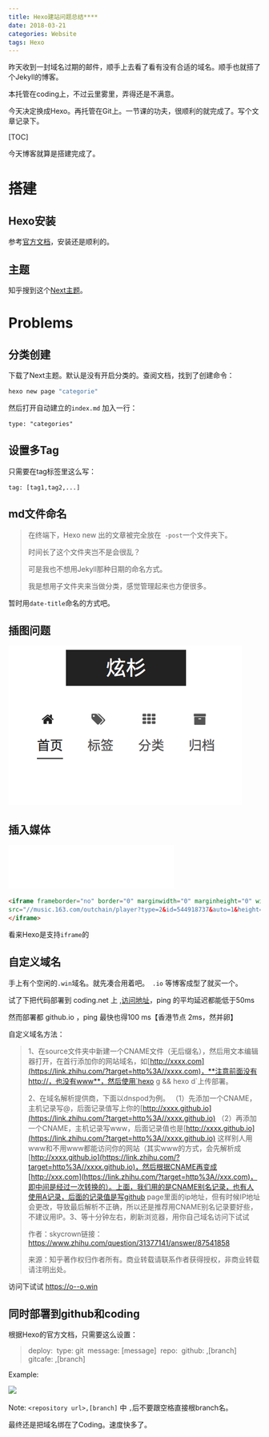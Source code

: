 ```yaml
---
title: Hexo建站问题总结****
date: 2018-03-21
categories: Website
tags: Hexo
---
```


昨天收到一封域名过期的邮件，顺手上去看了看有没有合适的域名。顺手也就搭了个Jekyll的博客。

本托管在coding上，不过云里雾里，弄得还是不满意。

今天决定换成Hexo。再托管在Git上。一节课的功夫，很顺利的就完成了。写个文章记录下。

<!--more-->

[TOC]

今天博客就算是搭建完成了。

# 搭建

## Hexo安装

参考[官方文档](https://hexo.io/docs/)，安装还是顺利的。
## 主题
知乎搜到这个[Next主题](http://theme-next.iissnan.com)。

# Problems

## 分类创建

下载了Next主题。默认是没有开启分类的。查阅文档，找到了创建命令：

```bash
hexo new page "categorie"
```

然后打开自动建立的`index.md` 加入一行：

```
type: "categories"
```

## 设置多Tag

只需要在tag标签里这么写：

```
tag: [tag1,tag2,...]
```

## md文件命名

> 在终端下，Hexo new 出的文章被完全放在` -post`一个文件夹下。
>
> 时间长了这个文件夹岂不是会很乱？
>
> 可是我也不想用Jekyll那种日期的命名方式。
>
> 我是想用子文件夹来当做分类，感觉管理起来也方便很多。

暂时用`date-title`命名的方式吧。



## 插图问题

![image-201803221954468](../../images/image-201803221954468-2721386.png)


## 插入媒体

<iframe frameborder="no" border="0" marginwidth="0" marginheight="0" width=330 height=86 
src="//music.163.com/outchain/player?type=2&id=544918737&auto=1&height=66">
</iframe>

```markdown
<iframe frameborder="no" border="0" marginwidth="0" marginheight="0" width=330 height=86 
src="//music.163.com/outchain/player?type=2&id=544918737&auto=1&height=66">
</iframe>
```

看来Hexo是支持`iframe`的



## 自定义域名

手上有个空闲的`.win`域名。就先凑合用着吧。` .io` 等博客成型了就买一个。

试了下把代码部署到 coding.net 上 ,[访问地址](https://ixsim.coding.me)，ping 的平均延迟都能低于50ms 

然而部署都 github.io ，ping 最快也得100 ms【香港节点 2ms，然并卵】

自定义域名方法：

> 1、在source文件夹中新建一个CNAME文件（无后缀名），然后用文本编辑器打开，在首行添加你的网站域名，如[http://xxxx.com](https://link.zhihu.com/?target=http%3A//xxxx.com)，**注意前面没有http://，也没有www**，然后使用`hexo g && hexo d`上传部署。
>
> 2、在域名解析提供商，下面以dnspod为例。
> （1）先添加一个CNAME，主机记录写@，后面记录值写上你的[http://xxxx.github.io](https://link.zhihu.com/?target=http%3A//xxxx.github.io)
> （2）再添加一个CNAME，主机记录写www，后面记录值也是[http://xxxx.github.io](https://link.zhihu.com/?target=http%3A//xxxx.github.io)
> 这样别人用www和不用www都能访问你的网站（其实www的方式，会先解析成[http://xxxx.github.io](https://link.zhihu.com/?target=http%3A//xxxx.github.io)，然后根据CNAME再变成[http://xxx.com](https://link.zhihu.com/?target=http%3A//xxx.com)，即中间是经过一次转换的）。上面，我们用的是CNAME别名记录，也有人使用A记录，后面的记录值是写github page里面的ip地址，但有时候IP地址会更改，导致最后解析不正确，所以还是推荐用CNAME别名记录要好些，不建议用IP。3、等十分钟左右，刷新浏览器，用你自己域名访问下试试
>
> 作者：skycrown链接：https://www.zhihu.com/question/31377141/answer/87541858
>
> 来源：知乎著作权归作者所有。商业转载请联系作者获得授权，非商业转载请注明出处。

访问下试试 https://o--o.win

## 同时部署到github和coding

根据Hexo的官方文档，只需要这么设置：

> deploy:
> ​	type: git
> ​	message: [message]
> ​	repo:
> ​		github: <repository url>,[branch]
> ​		gitcafe: <repository url>,[branch] 

Example:

![](http://p66eruxmw.bkt.clouddn.com/15220318479586.jpg)


Note: `<repository url>,[branch]`   中 `,`后不要跟空格直接根branch名。

最终还是把域名绑在了Coding。速度快多了。


